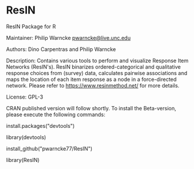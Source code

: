 # ResIN
ResIN Package for R

Maintainer: Philip Warncke <pwarncke@live.unc.edu>

Authors: Dino Carpentras and Philip Warncke

Description: Contains various tools to perform and visualize Response Item Networks (ResIN's). ResIN binarizes ordered-categorical and qualitative response choices from (survey) data, calculates pairwise associations and maps the location of each item response as a node in a force-directed network. Please refer to <https://www.resinmethod.net/> for more details.

License: GPL-3

CRAN published version will follow shortly. To install the Beta-version, please execute the following commands:

install.packages("devtools")

library(devtools)

install_github("pwarncke77/ResIN")

library(ResIN)




